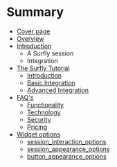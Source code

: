 # Summary

* [Cover page](cover_page.md)
* [Overview](README.md)
* [Introduction](introduction.md)
   * A Surfly session
   * Integration
* [The Surfly Tutorial](the_surfly_tutorial.md)
   * [Introduction](tutorial/introduction.md)
   * [Basic Integration](tutorial/chapter1.md)
   * [Advanced Integration](tutorial/advanced_integration.md)
* [FAQ's](faqs.md)
   * [Functionality](faq/functionality.md)
   * [Technology](faq/technology.md)
   * [Security](faq/security.md)
   * [Pricing](faq/pricing.md)
* [Widget options](widget_options.md)
   * [session_interaction_options](widget_options/session_interaction_options.md)
   * [session_appearance_options](widget_options/session_appearance_options.md)
   * [button_appearance_options](widget_options/buttonappearance_options.md)

